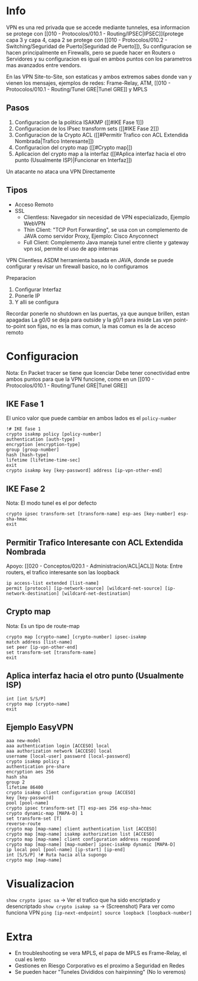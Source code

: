 # Info
VPN es una red privada que se accede mediante tunneles, esa informacion se protege con [[010 - Protocolos/010.1 - Routing/IPSEC|IPSEC]](protege capa 3 y capa 4, capa 2 se protege con [[010 - Protocolos/010.2 - Switching/Seguridad de Puerto|Seguridad de Puerto]]), Su configuracion se hacen principalmente en Firewalls, pero se puede hacer en Routers o Servidores y su configuracion es igual en ambos puntos con los parametros mas avanzados entre vendors.

En las VPN Site-to-Site, son estaticas y ambos extremos sabes donde van y vienen los mensajes, ejemplos de redes: Frame-Relay, ATM, [[010 - Protocolos/010.1 - Routing/Tunel GRE|Tunel GRE]] y MPLS
## Pasos
1. Configuracion de la politica ISAKMP ([[#IKE Fase 1]])
2. Configuracion de los IPsec transform sets ([[#IKE Fase 2]])
3. Configuracion de la Crypto ACL ([[#Permitir Trafico con ACL Extendida Nombrada|Trafico Interesante]])
4. Configuracion del crypto map ([[#Crypto map]])
5. Aplicacion del crypto map a la interfaz ([[#Aplica interfaz hacia el otro punto (Usualmente ISP)|Funcionar en Interfaz]])

Un atacante no ataca una VPN Directamente

## Tipos
- Acceso Remoto
- SSL
	- Clientless: Navegador sin necesidad de VPN especializado, Ejemplo WebVPN
	- Thin Client: "TCP Port Forwarding", se usa con un complemento de JAVA como servidor Proxy, Ejemplo: Cisco Anyconnect
	- Full Client: Complemento Java maneja tunel entre cliente y gateway vpn ssl, permite el uso de app internas


VPN Clientless
ASDM herramienta basada en JAVA, donde se puede configurar y revisar un firewall basico, no lo configuramos

Preparacion
1. Configurar Interfaz
2. Ponerle IP
3. Y alli se configura

Recordar ponerle no shutdown en las puertas, ya que aunque brillen, estan apagadas
La g0/0 se deja para outside
y la g0/1 para inside
Las vpn point-to-point son fijas, no es la mas comun, la mas comun es la de acceso remoto

# Configuracion
Nota: En Packet tracer se tiene que licenciar
Debe tener conectividad entre ambos puntos para que la VPN funcione, como en un [[010 - Protocolos/010.1 - Routing/Tunel GRE|Tunel GRE]]
## IKE Fase 1
El unico valor que puede cambiar en ambos lados es el `policy-number`
```
!# IKE fase 1
crypto isakmp policy [policy-number]
authentication [auth-type]
encryption [encryption-type]
group [group-number]
hash [hash-type]
lifetime [lifetime-time-sec]
exit
crypto isakmp key [key-password] address [ip-vpn-other-end]
```
## IKE Fase 2
Nota: El modo tunel es el por defecto
```
crypto ipsec transform-set [transform-name] esp-aes [key-number] esp-sha-hmac
exit
```
## Permitir Trafico Interesante con ACL Extendida Nombrada
Apoyo: [[020 - Conceptos/020.1 - Administracion/ACL|ACL]]
Nota: Entre routers, el trafico interesante son las loopback
```
ip access-list extended [list-name]
permit [protocol] [ip-network-source] [wildcard-net-source] [ip-network-destination] [wildcard-net-destination]
```
## Crypto map
Nota: Es un tipo de route-map
```
crypto map [crypto-name] [crypto-number] ipsec-isakmp
match address [list-name]
set peer [ip-vpn-other-end]
set transform-set [transform-name]
exit
```
## Aplica interfaz hacia el otro punto (Usualmente ISP)
```
int [int S/S/P]
crypto map [crypto-name]
exit
```
## Ejemplo EasyVPN
```
aaa new-model
aaa authentication login [ACCESO] local
aaa authorization network [ACCESO] local
username [local-user] password [local-password]
crypto isakmp policy 1
authentication pre-share
encryption aes 256
hash sha
group 2
lifetime 86400
crypto isakmp client configuration group [ACCESO]
key [key-password]
pool [pool-name]
crypto ipsec transform-set [T] esp-aes 256 esp-sha-hmac
crypto dynamic-map [MAPA-D] 1
set transform-set [T]
reverse-route
crypto map [map-name] client authentication list [ACCESO]
crypto map [map-name] isakmp authorization list [ACCESO]
crypto map [map-name] client configuration address respond
crypto map [map-name] [map-number] ipsec-isakmp dynamic [MAPA-D]
ip local pool [pool-name] [ip-start] [ip-end]
int [S/S/P] !# Ruta hacia alla supongo
crypto map [map-name]
```

# Visualizacion
`show crypto ipsec sa` → Ver el trafico que ha sido encriptado y desencriptado
`show crypto isakmp sa` → (Screenshot) Para ver como funciona VPN
`ping [ip-next-endpoint] source loopback [loopback-number]`

# Extra
- En troubleshooting se vera MPLS, el papa de MPLS es Frame-Relay, el cual es lento
- Gestiones en Riesgo Corporativo es el proximo a Seguridad en Redes
- Se pueden hacer "Tuneles Divididos con hairpinning" (No lo veremos)

